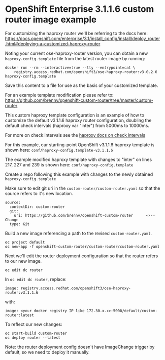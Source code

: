 # OpenShift Enterprise 3.1.1.6 custom router image example

For customizing the haproxy router we'll be referring to the docs here:
https://docs.openshift.com/enterprise/3.1/install_config/install/deploy_router.html#deploying-a-customized-haproxy-router

Noting your current ose-haproxy-router version, you can obtain a new `haproxy-config.template` file from the latest router image by running:

```
docker run --rm --interactive=true --tty --entrypoint=cat \
    registry.access.redhat.com/openshift3/ose-haproxy-router:v3.0.2.0 haproxy-config.template
```

Save this content to a file for use as the basis of your customized template.

For an example template modification please refer to:
https://github.com/brennv/openshift-custom-router/tree/master/custom-router

This custom haproxy template configuration is an example of how to customize the default v3.1.1.6 haproxy router configuration, doubling the default check intervals (haproxy var "inter") from 5000ms to 10000ms.

For more on check intervals see the [haproxy docs on check intervals](https://www.haproxy.com/doc/aloha/7.0/haproxy/healthchecks.html#check-interval)

For this example, our starting-point OpenShift v3.1.1.6 haproxy template is shown here: `conf/haproxy-config.template-v3.1.1.6`

The example modified haproxy template with changes to "inter" on lines 217, 227 and 239 is shown here: `conf/haproxy-config.template`

Create a repo following this example with changes to the newly obtained `haproxy-config.template`

Make sure to edit git uri in the `custom-router/custom-router.yaml` so that the source refers to it's new location.

```
source:
  contextDir: custom-router
  git:
    uri: https://github.com/brennv/openshift-custom-router      <--- Change
  type: Git
```

Build a new image referencing a path to the revised `custom-router.yaml`.

```
oc project default
oc new-app -f openshift-custom-router/custom-router/custom-router.yaml
```

Next we'll edit the router deployment configuration so that the router refers to our new image.

```
oc edit dc router
```

In `oc edit dc router`, replace:

```
image: registry.access.redhat.com/openshift3/ose-haproxy-router:v3.1.1.6
```

with:

```
image: <your docker registry IP like 172.30.x.x>:5000/default/custom-router:latest
```

To reflect our new changes:

```
oc start-build custom-router
oc deploy router --latest
```

Note: the router deployment config doesn't have ImageChange trigger by default, so we need to deploy it manually.
